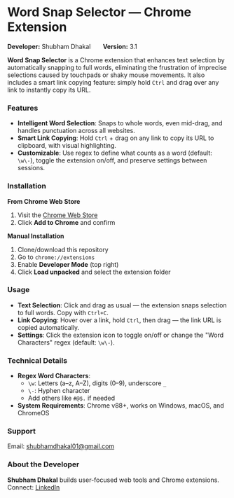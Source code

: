 # Word Snap Selector — Chrome Extension  
**Developer:** Shubham Dhakal  **Version:** 3.1  

**Word Snap Selector** is a Chrome extension that enhances text selection by automatically snapping to full words, eliminating the frustration of imprecise selections caused by touchpads or shaky mouse movements. It also includes a smart link copying feature: simply hold `Ctrl` and drag over any link to instantly copy its URL.  

### Features  
- **Intelligent Word Selection**: Snaps to whole words, even mid-drag, and handles punctuation across all websites.  
- **Smart Link Copying**: Hold `Ctrl` + drag on any link to copy its URL to clipboard, with visual highlighting.  
- **Customizable**: Use regex to define what counts as a word (default: `\w\-`), toggle the extension on/off, and preserve settings between sessions.  

### Installation  

**From Chrome Web Store**  
1. Visit the [Chrome Web Store](#)  
2. Click **Add to Chrome** and confirm  

**Manual Installation**  
1. Clone/download this repository  
2. Go to `chrome://extensions`  
3. Enable **Developer Mode** (top right)  
4. Click **Load unpacked** and select the extension folder  

### Usage  
- **Text Selection**: Click and drag as usual — the extension snaps selection to full words. Copy with `Ctrl+C`.  
- **Link Copying**: Hover over a link, hold `Ctrl`, then drag — the link URL is copied automatically.  
- **Settings**: Click the extension icon to toggle on/off or change the "Word Characters" regex (default: `\w\-`).  

### Technical Details  
- **Regex Word Characters**:  
  - `\w`: Letters (a–z, A–Z), digits (0–9), underscore `_`  
  - `\-`: Hyphen character  
  - Add others like `#@$.` if needed  
- **System Requirements**: Chrome v88+, works on Windows, macOS, and ChromeOS  

### Support  
Email: [shubhamdhakal01@gmail.com](mailto:support@wordsnapselector.com)  

### About the Developer  
**Shubham Dhakal** builds user-focused web tools and Chrome extensions.  
Connect:  [LinkedIn](www.linkedin.com/in/shubham-dhakal-b4bb21279)  


